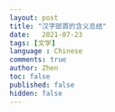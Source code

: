 ```yaml
---
layout: post
title: "汉字部首的含义总结"
date:   2021-07-23
tags: [文学]
language : Chinese
comments: true
author: Zhen
toc: false
published: false
hidden: false
---
```

<!--stackedit_data:
eyJoaXN0b3J5IjpbLTEwODAzNDYwOV19
-->
